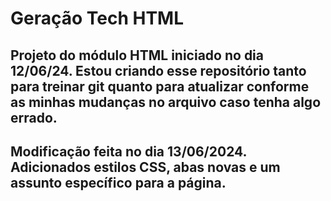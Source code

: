 # Geração Tech HTML

## Projeto do módulo HTML iniciado no dia 12/06/24. Estou criando esse repositório tanto para treinar git quanto para atualizar conforme as minhas mudanças no arquivo caso tenha algo errado.

## Modificação feita no dia 13/06/2024. Adicionados estilos CSS, abas novas e um assunto específico para a página.